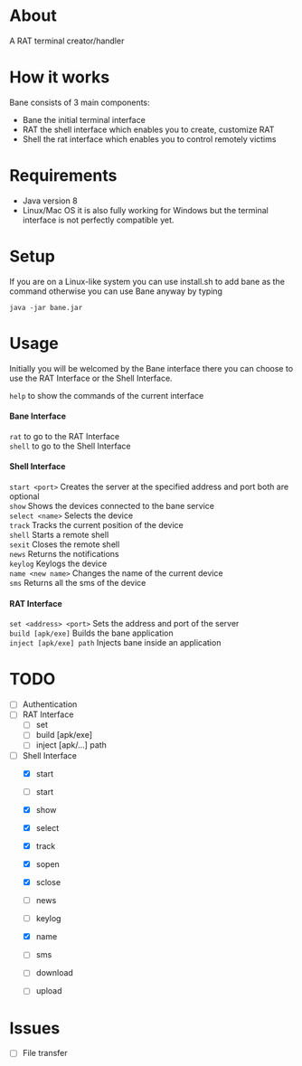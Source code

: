 # About

A RAT terminal creator/handler

# How it works

Bane consists of 3 main components:

- Bane the initial terminal interface
- RAT the shell interface which enables you to create, customize RAT
- Shell the rat interface which enables you to control remotely victims

# Requirements

- Java version 8
- Linux/Mac OS it is also fully working for Windows but the terminal interface is not perfectly compatible yet.

# Setup

If you are on a Linux-like system you can use install.sh to add bane as the command otherwise you can use Bane anyway by typing

`java -jar bane.jar`

# Usage

Initially you will be welcomed by the Bane interface there you can choose to use the RAT Interface or the Shell Interface.

`help` to show the commands of the current interface

#### Bane Interface

`rat` to go to the RAT Interface<br>
`shell` to go to the Shell Interface

#### Shell Interface

`start <port>` Creates the server at the specified address and port both are optional<br>
`show` Shows the devices connected to the bane service<br>
`select <name>` Selects the device<br>
`track` Tracks the current position of the device<br>
`shell` Starts a remote shell<br>
`sexit` Closes the remote shell<br>
`news` Returns the notifications<br>
`keylog` Keylogs the device<br>
`name <new name>` Changes the name of the current device<br>
`sms` Returns all the sms of the device

#### RAT Interface

`set <address> <port>` Sets the address and port of the server<br>
`build [apk/exe]` Builds the bane application<br>
`inject [apk/exe] path` Injects bane inside an application


# TODO

- [ ] Authentication
- [ ] RAT Interface
    - [ ] set <address> <port>
    - [ ] build [apk/exe]
    - [ ] inject [apk/...] path
- [ ] Shell Interface
    - [x] start
    - [ ] start <port>
    - [x] show
    - [x] select
    - [x] track
    - [x] sopen
    - [x] sclose
    - [ ] news
    - [ ] keylog
    - [x] name
    - [ ] sms
    - [ ] download <file path>
    - [ ] upload <end path>


# Issues

- [ ] File transfer